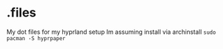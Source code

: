 # .files
My dot files for my hyprland setup
Im assuming install via archinstall
```sudo pacman -S hyprpaper ```

